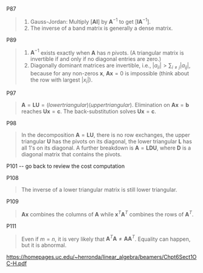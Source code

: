 P87
> 1. Gauss-Jordan: Multiply $[\boldsymbol{A} \boldsymbol{I}]$ by $\boldsymbol{A}^{-1}$ to get $[\boldsymbol{I} \boldsymbol{A}^{-1}]$.
> 2. The inverse of a band matrix is generally a dense matrix.

P89
> 1. $\boldsymbol{A}^{-1}$ exists exactly when  $\boldsymbol{A}$ has $n$ pivots. (A triangular matrix is invertible if and only if no diagonal entries are zero.)
> 2. Diagonally dominant matrices are invertible, i.e., $|a_{ii}|>\sum_{i\neq j}|a_{ij}|$, because for any non-zeros $\boldsymbol{x}$, $\boldsymbol{Ax}=0$ is impossible (think about the row with largest $|x_i|$). 

P97
> $\boldsymbol{A}=\boldsymbol{LU}=(lower triangular)(upper triangular).$
> Elimination on $\boldsymbol{Ax}=\boldsymbol{b}$ reaches $\boldsymbol{Ux}=\boldsymbol{c}$. The back-substitution solves $\boldsymbol{Ux}=\boldsymbol{c}$.

P98
> In the decomposition $\boldsymbol{A}=\boldsymbol{LU}$, there is no row exchanges, the upper triangular $\boldsymbol{U}$ has the pivots on its diagonal, the lower triangular $\boldsymbol{L}$ has all $1$'s on its diagonal.
> A further breakdown is $\boldsymbol{A}=\boldsymbol{LDU}$, where $\boldsymbol{D}$ is a diagonal matrix that contains the pivots.

P101 -- go back to review the cost computation

P108
> The inverse of a lower triangular matrix is still lower triangular.

P109 
> $\boldsymbol{Ax}$ combines the columns of $\boldsymbol{A}$ while $\boldsymbol{x}^T\boldsymbol{A}^T$ combines the rows of $\boldsymbol{A}^T$.

P111
> Even if $m=n$, it is very likely that $\boldsymbol{A}^T\boldsymbol{A}\neq\boldsymbol{A}\boldsymbol{A}^T$. Equality can happen, but it is abnormal.



https://homepages.uc.edu/~herronda/linear_algebra/beamers/Chpt6Sect1OC-H.pdf

